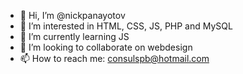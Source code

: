 - 👋 Hi, I’m @nickpanayotov
- 👀 I’m interested in HTML, CSS, JS, PHP and MySQL
- 🌱 I’m currently learning JS
- 💞️ I’m looking to collaborate on webdesign
- 📫 How to reach me: consulspb@hotmail.com

<!---
nickpanayotov/nickpanayotov is a ✨ special ✨ repository because its `README.md` (this file) appears on your GitHub profile.
You can click the Preview link to take a look at your changes.
--->
